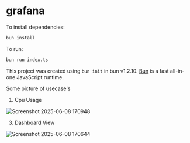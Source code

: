 # grafana

To install dependencies:

```bash
bun install
```

To run:

```bash
bun run index.ts
```

This project was created using `bun init` in bun v1.2.10. [Bun](https://bun.sh) is a fast all-in-one JavaScript runtime.

Some picture of usecase's
1) Cpu Usage
   
![Screenshot 2025-06-08 170948](https://github.com/user-attachments/assets/013c19b2-f809-4ab0-a0b8-50203fe2fd2c)

3) Dashboard View
   
![Screenshot 2025-06-08 170644](https://github.com/user-attachments/assets/c61af1ed-dfce-4ba9-b656-e607105f09e7)

   
   
